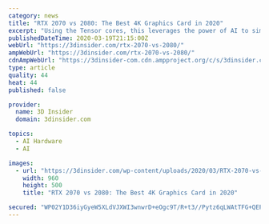 ```yaml
---
category: news
title: "RTX 2070 vs 2080: The Best 4K Graphics Card in 2020"
excerpt: "Using the Tensor cores, this leverages the power of AI to simulate rendering at higher resolutions giving you more available ... These graphics cards are two of Nvidia’s latest generation high-performance hardware. The RTX 2080 is a beast of a GPU with 2,944 CUDA cores and, most importantly, the presence of RT and Tensor cores that enables ..."
publishedDateTime: 2020-03-19T21:15:00Z
webUrl: "https://3dinsider.com/rtx-2070-vs-2080/"
ampWebUrl: "https://3dinsider.com/rtx-2070-vs-2080/"
cdnAmpWebUrl: "https://3dinsider-com.cdn.ampproject.org/c/s/3dinsider.com/rtx-2070-vs-2080/"
type: article
quality: 44
heat: 44
published: false

provider:
  name: 3D Insider
  domain: 3dinsider.com

topics:
  - AI Hardware
  - AI

images:
  - url: "https://3dinsider.com/wp-content/uploads/2020/03/RTX-2070-vs-2080.png"
    width: 960
    height: 500
    title: "RTX 2070 vs 2080: The Best 4K Graphics Card in 2020"

secured: "WP02Y1D36iyGyeW5XLdVJXWI3wnwrD+eOgc9T/R+t3//Pytz6qLWAtTFG+QEPY1l5KTBowSb84Ae5h2Hodu0lRY4AuZqIMNToz21WVxWv+vuaJqH4xUt+b4Tx5K6INVrmQLxKKAHAZlVsNzPYT7M+JbjMN10su8ljr0xW6GNR3IECc+RuHDe7J/y3nTggfcFJVMf7ytMC6QnBFFWSIcwTaE4L1QokgV+atmkllmbkPJq3P+uHxksXq7ASZgspLpMDm+cdxAkE99jxB9Bw6d7Q6wooXIFn80rijJoL23A9Dd8o184AtMDQtuTm/AJivNiLm8B+P9MJWnTUoBCE/87uB9+EzWI6JiN+CchaxuHJusXFwWiMJXIc8coEUb/K7sTi3VjNvRyWtqVhN+LDiSS+45zJLWDsQ6xA79pRs/165FjsrplwpiwxJXbCkiMggwJvR8VkIJiYF0Y6A101t1WSDiE8tmb8ozt90I/ro3DTbc=;VF11DgxnddJL+BeYo730NA=="
---
```


